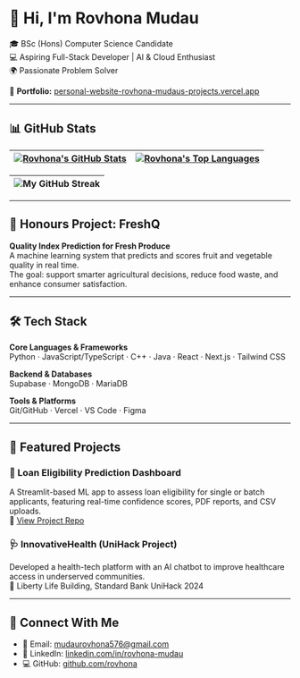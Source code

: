 # 👋 Hi, I'm Rovhona Mudau  

🎓 BSc (Hons) Computer Science Candidate  
💻 Aspiring Full-Stack Developer | AI & Cloud Enthusiast  
🌍 Passionate Problem Solver  

🔗 **Portfolio:** [personal-website-rovhona-mudaus-projects.vercel.app](https://personal-website-rovhona-mudaus-projects.vercel.app/)  

---

## 📊 GitHub Stats  

| <a href="https://github.com/anuraghazra/github-readme-stats"><img align="center" alt="Rovhona's GitHub Stats" src="https://github-readme-stats.vercel.app/api?username=rovhona&show_icons=true&include_all_commits=true&theme=buefy" /></a> | <a href="https://github.com/anuraghazra/github-readme-stats"><img align="center" alt="Rovhona's Top Languages" src="https://github-readme-stats.vercel.app/api/top-langs/?username=rovhona&layout=compact&theme=buefy" /></a> |
| ------------- | ------------- |

| ![My GitHub Streak](http://github-readme-streak-stats.herokuapp.com?user=rovhona&theme=buefy) |
| ------------- |

---

## 🧠 Honours Project: FreshQ  

**Quality Index Prediction for Fresh Produce**  
A machine learning system that predicts and scores fruit and vegetable quality in real time.  
The goal: support smarter agricultural decisions, reduce food waste, and enhance consumer satisfaction.  

---

## 🛠️ Tech Stack  

**Core Languages & Frameworks**  
Python · JavaScript/TypeScript · C++ · Java · React · Next.js · Tailwind CSS  

**Backend & Databases**  
Supabase · MongoDB · MariaDB  

**Tools & Platforms**  
Git/GitHub · Vercel · VS Code · Figma  

---

## 📌 Featured Projects  

### 🏦 Loan Eligibility Prediction Dashboard  
A Streamlit-based ML app to assess loan eligibility for single or batch applicants, featuring real-time confidence scores, PDF reports, and CSV uploads.  
📁 [View Project Repo](https://github.com/Rovhona/Loan-Eligibility-System)  

### 🩺 InnovativeHealth (UniHack Project)  
Developed a health-tech platform with an AI chatbot to improve healthcare access in underserved communities.  
📍 Liberty Life Building, Standard Bank UniHack 2024  

---

## 🤝 Connect With Me  

- 📧 Email: [mudaurovhona576@gmail.com](mailto:mudaurovhona576@gmail.com)  
- 💼 LinkedIn: [linkedin.com/in/rovhona-mudau](https://linkedin.com/in/rovhona-mudau)  
- 💻 GitHub: [github.com/rovhona](https://github.com/rovhona)  
